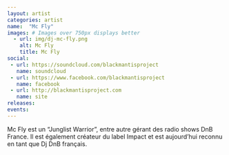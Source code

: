 ```yaml
---
layout: artist
categories: artist
name:  "Mc Fly"
images: # Images over 750px displays better
  - url: img/dj-mc-fly.png
    alt: Mc Fly
    title: Mc Fly
social:
 - url: https://soundcloud.com/blackmantisproject
   name: soundcloud
 - url: https://www.facebook.com/blackmantisproject
   name: facebook
 - url: http://blackmantisproject.com
   name: site
releases:
events:
---
```

Mc Fly est un “Junglist Warrior”, entre autre gérant des radio shows DnB France. Il est également créateur du label Impact et est aujourd’hui reconnu en tant que Dj DnB français.
